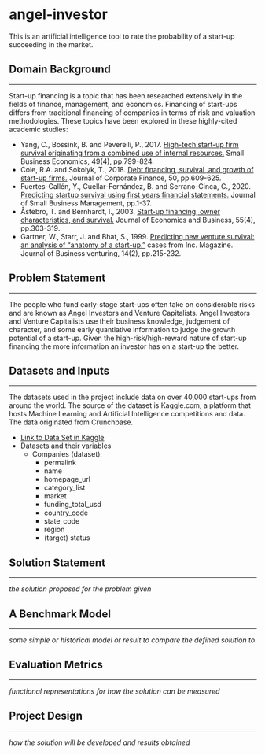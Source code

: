 # angel-investor
This is an artificial intelligence tool to rate the probability of a start-up succeeding in the market. 

## Domain Background
---
Start-up financing is a topic that has been researched extensively in the fields of finance, management, and economics. Financing of start-ups differs from traditional financing of companies in terms of risk and valuation methodologies. These topics have been explored in these highly-cited academic studies: 

* Yang, C., Bossink, B. and Peverelli, P., 2017. [High-tech start-up firm survival originating from a combined use of internal resources.](https://personal.vu.nl/p.j.peverelli/ChunBossinkPeverelli.pdf) Small Business Economics, 49(4), pp.799-824.
* Cole, R.A. and Sokolyk, T., 2018. [Debt financing, survival, and growth of start-up firms.](https://rebelcole.com/PDF/Cole-Sokolyk.JCF.2017.pdf) Journal of Corporate Finance, 50, pp.609-625.
* Fuertes-Callén, Y., Cuellar-Fernández, B. and Serrano-Cinca, C., 2020. [Predicting startup survival using first years financial statements.](https://www.researchgate.net/profile/Carlos-Serrano-Cinca/publication/343566221_Predicting_startup_survival_using_first_years_financial_statements/links/6024f89f92851c4ed5639c6a/Predicting-startup-survival-using-first-years-financial-statements.pdf) Journal of Small Business Management, pp.1-37.
* Åstebro, T. and Bernhardt, I., 2003. [Start-up financing, owner characteristics, and survival.](https://d1wqtxts1xzle7.cloudfront.net/49879491/TM___JK_Start-up_Financing_manuscript_2010_11_04.pdf?1477479846=&response-content-disposition=inline%3B+filename%3DStart_up_Financing_in_the_Age_of_Globali.pdf&Expires=1626899842&Signature=cjj9vaq~lLG6Kv8jJr~I43QPyteiNRxrY-rmBGAoF5u5UjoWUX3HNKwrtCM2xwGTn8JacvO6Jd~BvuN~xdhb6Vq4fbCsKR9HVPnObiAj2DLRceKK3aJ-7uK2CuS9llLYZ666o3EERwRSlzKJk8OUTW5c9JBQ~AWP~DNOjMxylgSon6MHPMCHOktlxhlvRBjcd0g7lHcFUqYq2WO5rXQUwpl8~qgbqeqV-hiLCnxLIsHxDXJx8C2yqu0NW7vIoXeWW0snfEZ-Rw52Z781SWHwJUNo5JQjxzjNfXQ~eqQF1bJRkZh9s34PyG7v~ziwQ3~~gTnMUrHRTkPI0nOWtyOQhg__&Key-Pair-Id=APKAJLOHF5GGSLRBV4ZA) Journal of Economics and Business, 55(4), pp.303-319.
* Gartner, W., Starr, J. and Bhat, S., 1999. [Predicting new venture survival: an analysis of “anatomy of a start-up.”](https://www.sciencedirect.com/science/article/pii/S0883902697000633) cases from Inc. Magazine. Journal of Business venturing, 14(2), pp.215-232.


## Problem Statement
---
The people who fund early-stage start-ups often take on considerable risks and are known as Angel Investors and Venture Capitalists. Angel Investors and Venture Capitalists use their business knowledge, judgement of character, and some early quantiative information to judge the growth potential of a start-up. Given the high-risk/high-reward nature of start-up financing the more information an investor has on a start-up the better.   

## Datasets and Inputs
---
The datasets used in the project include data on over 40,000 start-ups from around the world. The source of the dataset is Kaggle.com, a platform that hosts Machine Learning and Artificial Intelligence competitions and data. The data originated from Crunchbase. 

* [Link to Data Set in Kaggle](https://www.kaggle.com/arindam235/startup-investments-crunchbase)
* Datasets and their variables
     * Companies (dataset):
       * permalink
       * name
       * homepage_url
       * category_list
       * market
       * funding_total_usd
       * country_code
       * state_code
       * region
       * (target) status


## Solution Statement
---
*the solution proposed for the problem given*

## A Benchmark Model
---
*some simple or historical model or result to compare the defined solution to*

## Evaluation Metrics
---
*functional representations for how the solution can be measured*

## Project Design
---
*how the solution will be developed and results obtained*

